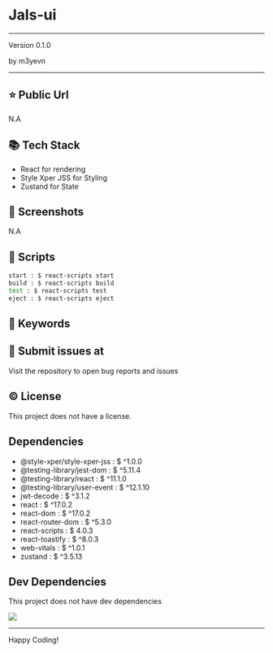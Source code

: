 # Jals-ui

---

<p>Version 0.1.0</p>
<p>by m3yevn</p>

<hr/>

## ⭐ Public Url

N.A

## 📚 Tech Stack

- React for rendering
- Style Xper JSS for Styling
- Zustand for State

## 📸 Screenshots

N.A

## 📜 Scripts

```sh
start : $ react-scripts start
build : $ react-scripts build
test : $ react-scripts test
eject : $ react-scripts eject

```

## 🔑 Keywords

## 👾 Submit issues at

Visit the repository to open bug reports and issues

## ©️ License

This project does not have a license.

## Dependencies

- @style-xper/style-xper-jss : $ ^1.0.0
- @testing-library/jest-dom : $ ^5.11.4
- @testing-library/react : $ ^11.1.0
- @testing-library/user-event : $ ^12.1.10
- jwt-decode : $ ^3.1.2
- react : $ ^17.0.2
- react-dom : $ ^17.0.2
- react-router-dom : $ ^5.3.0
- react-scripts : $ 4.0.3
- react-toastify : $ ^8.0.3
- web-vitals : $ ^1.0.1
- zustand : $ ^3.5.13

## Dev Dependencies

This project does not have dev dependencies

<img src="https://cdn.dribbble.com/users/2401141/screenshots/5487982/developers-gif-showcase.gif"/>

<hr/>
Happy Coding!
